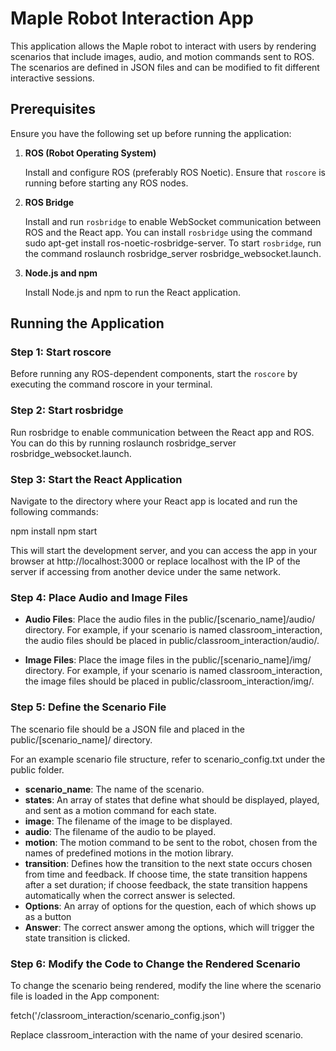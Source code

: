 # Maple Robot Interaction App

This application allows the Maple robot to interact with users by rendering scenarios that include images, audio, and motion commands sent to ROS. The scenarios are defined in JSON files and can be modified to fit different interactive sessions.

## Prerequisites

Ensure you have the following set up before running the application:

1. **ROS (Robot Operating System)**

   Install and configure ROS (preferably ROS Noetic). Ensure that `roscore` is running before starting any ROS nodes.

2. **ROS Bridge**

   Install and run `rosbridge` to enable WebSocket communication between ROS and the React app. You can install `rosbridge` using the command sudo apt-get install ros-noetic-rosbridge-server. To start `rosbridge`, run the command roslaunch rosbridge_server rosbridge_websocket.launch.

3. **Node.js and npm**

   Install Node.js and npm to run the React application.

## Running the Application

### Step 1: Start roscore

Before running any ROS-dependent components, start the `roscore` by executing the command roscore in your terminal.

### Step 2: Start rosbridge

Run rosbridge to enable communication between the React app and ROS. You can do this by running roslaunch rosbridge_server rosbridge_websocket.launch.

### Step 3: Start the React Application

Navigate to the directory where your React app is located and run the following commands:

npm install
npm start

This will start the development server, and you can access the app in your browser at http://localhost:3000 or replace localhost with the IP of the server if accessing from another device under the same network.

### Step 4: Place Audio and Image Files

- **Audio Files**: Place the audio files in the public/[scenario_name]/audio/ directory. For example, if your scenario is named classroom_interaction, the audio files should be placed in public/classroom_interaction/audio/.

- **Image Files**: Place the image files in the public/[scenario_name]/img/ directory. For example, if your scenario is named classroom_interaction, the image files should be placed in public/classroom_interaction/img/.

### Step 5: Define the Scenario File

The scenario file should be a JSON file and placed in the public/[scenario_name]/ directory.

For an example scenario file structure, refer to scenario_config.txt under the public folder.

- **scenario_name**: The name of the scenario.
- **states**: An array of states that define what should be displayed, played, and sent as a motion command for each state.
- **image**: The filename of the image to be displayed.
- **audio**: The filename of the audio to be played.
- **motion**: The motion command to be sent to the robot, chosen from the names of predefined motions in the motion library.
- **transition**: Defines how the transition to the next state occurs chosen from time and feedback. If choose time, the state transition happens after a set duration; if choose feedback, the state transition happens automatically when the correct answer is selected.
- **Options**: An array of options for the question, each of which shows up as a button
- **Answer**: The correct answer among the options, which will trigger the state transition is clicked.

### Step 6: Modify the Code to Change the Rendered Scenario

To change the scenario being rendered, modify the line where the scenario file is loaded in the App component:

fetch('/classroom_interaction/scenario_config.json')

Replace classroom_interaction with the name of your desired scenario.
